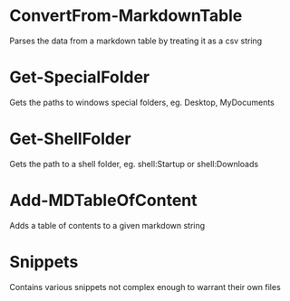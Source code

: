 # ConvertFrom-MarkdownTable

Parses the data from a markdown table by treating it as a csv string

# Get-SpecialFolder

Gets the paths to windows special folders, eg. Desktop, MyDocuments

# Get-ShellFolder 

Gets the path to a shell folder, eg. shell:Startup or shell:Downloads

# Add-MDTableOfContent

Adds a table of contents to a given markdown string

# Snippets

Contains various snippets not complex enough to warrant their own files